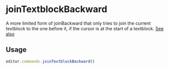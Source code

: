 # joinTextblockBackward
A more limited form of joinBackward that only tries to join the current textblock to the one before it, if the cursor is at the start of a textblock. [See also](https://prosemirror.net/docs/ref/#commands.joinTextblockBackward)

## Usage
```js
editor.commands.joinTextblockBackward()
```


